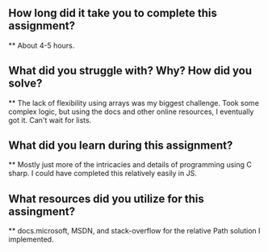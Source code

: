 ## How long did it take you to complete this assignment?
** About 4-5 hours.
## What did you struggle with? Why? How did you solve?
** The lack of flexibility using arrays was my biggest challenge.
  Took some complex logic, but using the docs and other online resources, I eventually got it.
  Can't wait for lists.
## What did you learn during this assignment?
** Mostly just more of the intricacies and details of programming using C sharp.
  I could have completed this relatively easily in JS.
## What resources did you utilize for this assingment?
** docs.microsoft, MSDN, and stack-overflow for the relative Path solution I implemented.
